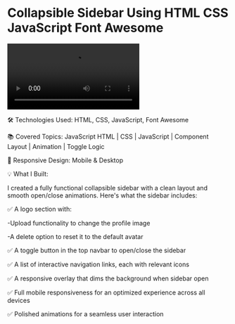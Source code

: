 # Collapsible Sidebar Using HTML CSS JavaScript Font Awesome

![Build a Collapsible Sidebar](https://github.com/Muzammil-khan-uni/Collapsible-Sidebar-Using-HTML-CSS-JavaScript-Font-Awesome/blob/main/Build%20a%20Collapsible%20Sidebar.mp4)

🛠 Technologies Used: HTML, CSS, JavaScript, Font Awesome

📚 Covered Topics: JavaScript HTML | CSS | JavaScript | Component Layout | Animation | Toggle Logic

 📱 Responsive Design: Mobile & Desktop



💡 What I Built:

I created a fully functional collapsible sidebar with a clean layout and smooth open/close animations. Here's what the sidebar includes:

✅ A logo section with:

-Upload functionality to change the profile image

-A delete option to reset it to the default avatar

✅ A toggle button in the top navbar to open/close the sidebar

 ✅ A list of interactive navigation links, each with relevant icons

 ✅ A responsive overlay that dims the background when sidebar open

 ✅ Full mobile responsiveness for an optimized experience across all devices

 ✅ Polished animations for a seamless user interaction


